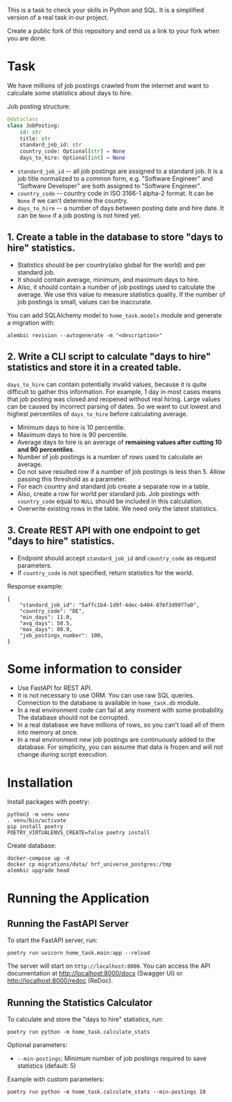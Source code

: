 This is a task to check your skills in Python and SQL.
It is a simplified version of a real task in our project.

Create a public fork of this repository and send us a link to your fork when you are done.

# Task

We have millions of job postings crawled from the internet and want to calculate some statistics about days to hire.

Job posting structure:

```python
@dataclass
class JobPosting:
    id: str
    title: str
    standard_job_id: str
    country_code: Optional[str] = None
    days_to_hire: Optional[int] = None
```

- `standard_job_id` -- all job postings are assigned to a standard job. It is a job title normalized to a common form,
  e.g. "Software Engineer" and "Software Developer" are both assigned to "Software Engineer".
- `country_code` -- country code in ISO 3166-1 alpha-2 format. 
  It can be `None` if we can't determine the country.
- `days_to_hire` -- a number of days between posting date and hire date. 
  It can be `None` if a job posting is not hired yet.

## 1. Create a table in the database to store "days to hire" statistics. 

- Statistics should be per country(also global for the world) and per standard job.
- It should contain average, minimum, and maximum days to hire.
- Also, it should contain a number of job postings used to calculate the average. 
We use this value to measure statistics quality. If the number of job postings is small, values can be inaccurate.

You can add SQLAlchemy model to `home_task.models` module and generate a migration with:

    alembic revision --autogenerate -m "<description>"

## 2. Write a CLI script to calculate "days to hire" statistics and store it in a created table.

`days_to_hire` can contain potentially invalid values, because it is quite difficult to gather this information.
For example, 1 day in most cases means that job posting was closed and reopened without real hiring.
Large values can be caused by incorrect parsing of dates. 
So we want to cut lowest and highest percentiles of `days_to_hire` before calculating average.

- Minimum days to hire is 10 percentile.
- Maximum days to hire is 90 percentile.
- Average days to hire is an average of **remaining values after cutting 10 and 90 percentiles**.
- Number of job postings is a number of rows used to calculate an average.
- Do not save resulted row if a number of job postings is less than 5. 
  Allow passing this threshold as a parameter.
- For each country and standard job create a separate row in a table.
- Also, create a row for world per standard job. 
  Job postings with `country_code` equal to `NULL` should be included in this calculation.
- Overwrite existing rows in the table. We need only the latest statistics.

## 3. Create REST API with one endpoint to get "days to hire" statistics.

- Endpoint should accept `standard_job_id` and `country_code` as request parameters.
- If `country_code` is not specified, return statistics for the world.

Response example:

    {
        "standard_job_id": "5affc1b4-1d9f-4dec-b404-876f3d9977a0",
        "country_code": "DE",
        "min_days": 11.0,
        "avg_days": 50.5,
        "max_days": 80.9,
        "job_postings_number": 100,
    }

# Some information to consider

- Use FastAPI for REST API.
- It is not necessary to use ORM. You can use raw SQL queries. 
  Connection to the database is available in `home_task.db` module.
- In a real environment code can fail at any moment with some probability. The database should not be corrupted.
- In a real database we have millions of rows, so you can't load all of them into memory at once.
- In a real environment new job postings are continuously added to the database. 
  For simplicity, you can assume that data is frozen and will not change during script execution.

# Installation

Install packages with poetry:

    python3 -m venv venv
    . venv/bin/activate
    pip install poetry
    POETRY_VIRTUALENVS_CREATE=false poetry install

Create database:

    docker-compose up -d
    docker cp migrations/data/ hrf_universe_postgres:/tmp
    alembic upgrade head

# Running the Application

## Running the FastAPI Server

To start the FastAPI server, run:

    poetry run uvicorn home_task.main:app --reload

The server will start on `http://localhost:8000`. You can access the API documentation at [http://localhost:8000/docs](http://localhost:8000/docs) (Swagger UI) or [http://localhost:8000/redoc](http://localhost:8000/redoc) (ReDoc).

## Running the Statistics Calculator

To calculate and store the "days to hire" statistics, run:

    poetry run python -m home_task.calculate_stats

Optional parameters:
- `--min-postings`: Minimum number of job postings required to save statistics (default: 5)

Example with custom parameters:

    poetry run python -m home_task.calculate_stats --min-postings 10
